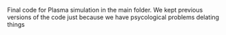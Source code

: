 Final code for Plasma simulation in the main folder. We kept previous versions of the code just because we have psycological problems delating things
